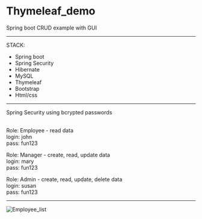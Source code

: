 # Thymeleaf_demo
Spring boot CRUD example with GUI

<hr>
STACK:
<ul>
  <li>Spring boot</li>
  <li>Spring Security</li>
  <li>Hibernate</li>
  <li>MySQL</li>
  <li>Thymeleaf</li>
  <li>Bootstrap</li>
  <li>Html/css</li>
</ul>
<hr>
Spring Security using bcrypted passwords
<br>
<br>

Role: Employee - read data <br>
login: john <br>
pass: fun123 <br>

Role: Manager - create, read, update data <br>
login: mary <br>
pass: fun123 <br>

Role: Admin - create, read, update, delete data <br>
login: susan <br>
pass: fun123 <br>

<hr>

![Employee_list](https://user-images.githubusercontent.com/77654132/166293447-717419f1-dd25-454d-b59b-6c57de09b55b.png)
